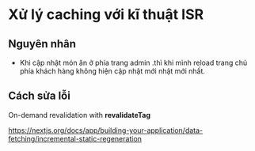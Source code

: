 # Xử lý caching với kĩ thuật ISR

## Nguyên nhân

- Khi cập nhật món ăn ở phía trang admin .thì khi mình reload trang chủ phía khách hàng không hiện cập nhật mới nhật mới nhất.

## Cách sửa lỗi

On-demand revalidation with **revalidateTag**

https://nextjs.org/docs/app/building-your-application/data-fetching/incremental-static-regeneration
